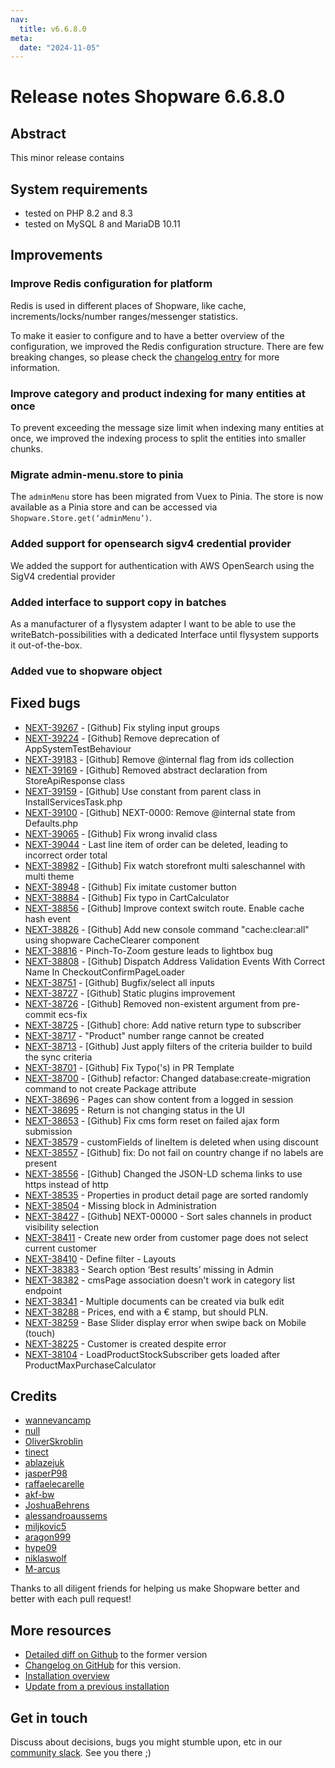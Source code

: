 ```yaml
---
nav:
  title: v6.6.8.0
meta:
  date: "2024-11-05"
---
```


# Release notes Shopware 6.6.8.0

## Abstract

This minor release contains 

## System requirements

* tested on PHP 8.2 and 8.3
* tested on MySQL 8 and MariaDB 10.11

## Improvements

### Improve Redis configuration for platform

Redis is used in different places of Shopware, like cache, increments/locks/number ranges/messenger statistics.

To make it easier to configure and to have a better overview of the configuration, we improved the Redis configuration structure. There are few breaking changes, so please check the [changelog entry](https://github.com/shopware/shopware/blob/997d9c7fbf8848d623e4eff4aaa95d4fad16e130/changelog/_unreleased/2024-10-04-improved-redis-config-structure.md) for more information.

### Improve category and product indexing for many entities at once

To prevent exceeding the message size limit when indexing many entities at once, we improved the indexing process to split the entities into smaller chunks.

### Migrate admin-menu.store to pinia

The `adminMenu` store has been migrated from Vuex to Pinia. The store is now available as a Pinia store and can be accessed via `Shopware.Store.get(‘adminMenu’)`.

### Added support for opensearch sigv4 credential provider

We added the support for authentication with AWS OpenSearch using the SigV4 credential provider

### Added interface to support copy in batches

As a manufacturer of a flysystem adapter I want to be able to use the writeBatch-possibilities with a dedicated Interface until flysystem supports it out-of-the-box.

### Added vue to shopware object

## Fixed bugs

* [NEXT-39267](https://github.com/shopware/shopware/issues/5287) - [Github] Fix styling input groups
* [NEXT-39224](https://github.com/shopware/shopware/issues/5248) - [Github] Remove deprecation of AppSystemTestBehaviour
* [NEXT-39183](https://github.com/shopware/shopware/issues/5221) - [Github] Remove @internal flag from ids collection
* [NEXT-39169](https://github.com/shopware/shopware/issues/5192) - [Github] Removed abstract declaration from StoreApiResponse class
* [NEXT-39159](https://github.com/shopware/shopware/issues/5183) - [Github] Use constant from parent class in InstallServicesTask.php
* [NEXT-39100](https://github.com/shopware/shopware/issues/5160) - [Github] NEXT-0000: Remove @internal state from Defaults.php
* [NEXT-39065](https://github.com/shopware/shopware/issues/5154) - [Github] Fix wrong invalid class
* [NEXT-39044](https://github.com/shopware/shopware/issues/5148) - Last line item of order can be deleted, leading to incorrect order total
* [NEXT-38982](https://github.com/shopware/shopware/issues/5122) - [Github] Fix watch storefront multi saleschannel with multi theme
* [NEXT-38948](https://github.com/shopware/shopware/issues/5117) - [Github] Fix imitate customer button
* [NEXT-38884](https://github.com/shopware/shopware/issues/5094) - [Github] Fix typo in CartCalculator
* [NEXT-38856](https://github.com/shopware/shopware/issues/5084) - [Github] Improve context switch route. Enable cache hash event
* [NEXT-38826](https://github.com/shopware/shopware/issues/5072) - [Github] Add new console command "cache:clear:all" using shopware CacheClearer component 
* [NEXT-38816](https://github.com/shopware/shopware/issues/5058) - Pinch-To-Zoom gesture leads to lightbox bug
* [NEXT-38808](https://github.com/shopware/shopware/issues/5050) - [Github] Dispatch Address Validation Events With Correct Name In CheckoutConfirmPageLoader
* [NEXT-38751](https://github.com/shopware/shopware/issues/5004) - [Github] Bugfix/select all inputs
* [NEXT-38727](https://github.com/shopware/shopware/issues/4997) - [Github] Static plugins improvement
* [NEXT-38726](https://github.com/shopware/shopware/issues/4996) - [Github] Removed non-existent argument from pre-commit ecs-fix
* [NEXT-38725](https://github.com/shopware/shopware/issues/4995) - [Github] chore: Add native return type to subscriber
* [NEXT-38717](https://github.com/shopware/shopware/issues/4978) - "Product" number range cannot be created
* [NEXT-38713](https://github.com/shopware/shopware/issues/4970) - [Github] Just apply filters of the criteria builder to build the sync criteria
* [NEXT-38701](https://github.com/shopware/shopware/issues/4955) - [Github] Fix Typo('s) in PR Template
* [NEXT-38700](https://github.com/shopware/shopware/issues/4954) - [Github] refactor: Changed database:create-migration command to not create Package attribute
* [NEXT-38696](https://github.com/shopware/shopware/issues/4945) - Pages can show content from a logged in session
* [NEXT-38695](https://github.com/shopware/shopware/issues/4943) - Return is not changing status in the UI
* [NEXT-38653](https://github.com/shopware/shopware/issues/4928) - [Github] Fix cms form reset on failed ajax form submission
* [NEXT-38579](https://github.com/shopware/shopware/issues/4919) - customFields of lineItem is deleted when using discount
* [NEXT-38557](https://github.com/shopware/shopware/issues/4918) - [Github] fix: Do not fail on country change if no labels are present
* [NEXT-38556](https://github.com/shopware/shopware/issues/4917) - [Github] Changed the JSON-LD schema links to use https instead of http
* [NEXT-38535](https://github.com/shopware/shopware/issues/4914) - Properties in product detail page are sorted randomly
* [NEXT-38504](https://github.com/shopware/shopware/issues/4896) - Missing block in Administration
* [NEXT-38427](https://github.com/shopware/shopware/issues/4855) - [Github] NEXT-00000 - Sort sales channels in product visibility selection
* [NEXT-38411](https://github.com/shopware/shopware/issues/4815) - Create new order from customer page does not select current customer
* [NEXT-38410](https://github.com/shopware/shopware/issues/4814) - Define filter - Layouts
* [NEXT-38383](https://github.com/shopware/shopware/issues/4792) - Search option ‘Best results’ missing in Admin 
* [NEXT-38382](https://github.com/shopware/shopware/issues/4791) - cmsPage association doesn't work in category list endpoint
* [NEXT-38341](https://github.com/shopware/shopware/issues/4752) - Multiple documents can be created via bulk edit
* [NEXT-38288](https://github.com/shopware/shopware/issues/4718) -  Prices, end with a € stamp, but should PLN.
* [NEXT-38259](https://github.com/shopware/shopware/issues/4702) - Base Slider display error when swipe back on Mobile (touch)
* [NEXT-38225](https://github.com/shopware/shopware/issues/4676) - Customer is created despite error
* [NEXT-38104](https://github.com/shopware/shopware/issues/4601) - LoadProductStockSubscriber gets loaded after ProductMaxPurchaseCalculator

## Credits

* [wannevancamp](https://github.com/wannevancamp)
* [null](https://github.com/null)
* [OliverSkroblin](https://github.com/OliverSkroblin)
* [tinect](https://github.com/tinect)
* [ablazejuk](https://github.com/ablazejuk)
* [jasperP98](https://github.com/jasperP98)
* [raffaelecarelle](https://github.com/raffaelecarelle)
* [akf-bw](https://github.com/akf-bw)
* [JoshuaBehrens](https://github.com/JoshuaBehrens)
* [alessandroaussems](https://github.com/alessandroaussems)
* [miljkovic5](https://github.com/miljkovic5)
* [aragon999](https://github.com/aragon999)
* [hype09](https://github.com/hype09)
* [niklaswolf](https://github.com/niklaswolf)
* [M-arcus](https://github.com/M-arcus)

Thanks to all diligent friends for helping us make Shopware better and better with each pull request!


## More resources

* [Detailed diff on Github](https://github.com/shopware/shopware/compare/v6.6.7.1...v6.6.8.0) to the former version
* [Changelog on GitHub](https://github.com/shopware/shopware/blob/v6.6.8.0/CHANGELOG.md) for this version.
* [Installation overview](https://developer.shopware.com/docs/guides/installation/)
* [Update from a previous installation](https://developer.shopware.com/docs/guides/installation/template.html#update-shopware)

## Get in touch

Discuss about decisions, bugs you might stumble upon, etc in our [community slack](https://shopwarecommunity.slack.com/). See you there ;)
